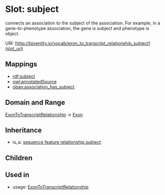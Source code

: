 # Slot: subject


connects an association to the subject of the association. For example, in a gene-to-phenotype association, the gene is subject and phenotype is object.

URI: [http://bioentity.io/vocab/exon_to_transcript_relationship_subject](slot_uri)
## Mappings

 * [rdf:subject](http://purl.obolibrary.org/obo/rdf_subject)
 * [owl:annotatedSource](http://purl.obolibrary.org/obo/owl_annotatedSource)
 * [oban:association_has_subject](http://purl.obolibrary.org/obo/oban_association_has_subject)
## Domain and Range

[ExonToTranscriptRelationship](ExonToTranscriptRelationship.md) -> [Exon](Exon.md)
## Inheritance

 *  is_a: [sequence feature relationship.subject](sequence_feature_relationship_subject.md)
## Children

## Used in

 *  usage: [ExonToTranscriptRelationship](ExonToTranscriptRelationship.md)
